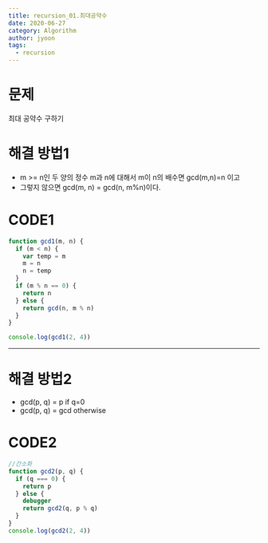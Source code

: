 ```yaml
---
title: recursion_01.최대공약수
date: 2020-06-27
category: Algorithm
author: jyoon
tags:
  - recursion
---
```


# 문제

최대 공약수 구하기 

# 해결 방법1

- m >= n인 두 양의 정수 m과 n에 대해서 m이 n의 배수면 gcd(m,n)=n 이고
- 그렇지 않으면 gcd(m, n) = gcd(n, m%n)이다.

# CODE1

```js
function gcd1(m, n) {
  if (m < n) {
    var temp = m
    m = n
    n = temp
  }
  if (m % n == 0) {
    return n
  } else {
    return gcd(n, m % n)
  }
}

console.log(gcd1(2, 4))
```

---

# 해결 방법2

- gcd(p, q) = p if q=0
- gcd(p, q) = gcd otherwise

# CODE2

```js
//간소화
function gcd2(p, q) {
  if (q === 0) {
    return p
  } else {
    debugger
    return gcd2(q, p % q)
  }
}
console.log(gcd2(2, 4))
```
